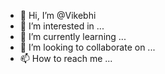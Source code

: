 - 👋 Hi, I’m @Vikebhi
- 👀 I’m interested in ...
- 🌱 I’m currently learning ...
- 💞️ I’m looking to collaborate on ...
- 📫 How to reach me ...

<!---
Vikebhi/Vikebhi is a ✨ special ✨ repository because its `README.md` (this file) appears on your GitHub profile.
You can click the Preview link to take a look at your changes.
--->
